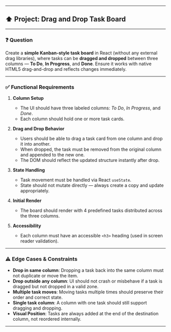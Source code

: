 
---

## ⬆️ **Project: Drag and Drop Task Board**

---

### ❓ **Question**

Create a **simple Kanban-style task board** in React (without any external drag libraries), where tasks can be **dragged and dropped** between three columns — **To Do**, **In Progress**, and **Done**. Ensure it works with native HTML5 drag-and-drop and reflects changes immediately.

---

### ✅ **Functional Requirements**

1. **Column Setup**

   * The UI should have three labeled columns: *To Do*, *In Progress*, and *Done*.
   * Each column should hold one or more task cards.

2. **Drag and Drop Behavior**

   * Users should be able to drag a task card from one column and drop it into another.
   * When dropped, the task must be removed from the original column and appended to the new one.
   * The DOM should reflect the updated structure instantly after drop.

3. **State Handling**

   * Task movement must be handled via React `useState`.
   * State should not mutate directly — always create a copy and update appropriately.

4. **Initial Render**

   * The board should render with 4 predefined tasks distributed across the three columns.

5. **Accessibility**

   * Each column must have an accessible `<h3>` heading (used in screen reader validation).

---

### ⚠️ **Edge Cases & Constraints**

* **Drop in same column**: Dropping a task back into the same column must not duplicate or move the item.
* **Drop outside any column**: UI should not crash or misbehave if a task is dragged but not dropped in a valid zone.
* **Multiple task moves**: Moving tasks multiple times should preserve their order and correct state.
* **Single task column**: A column with one task should still support dragging and dropping.
* **Visual Position**: Tasks are always added at the end of the destination column, not reordered internally.

---


